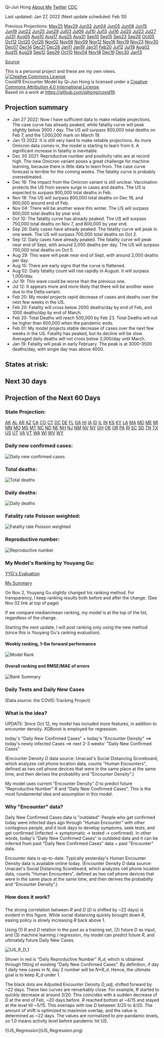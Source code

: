 <head>
<!-- Global site tag (gtag.js) - Google Analytics -->
<script async src="https://www.googletagmanager.com/gtag/js?id=UA-65833621-2"></script>
<script>
  window.dataLayer = window.dataLayer || [];
  function gtag(){dataLayer.push(arguments);}
  gtag('js', new Date());

  gtag('config', 'UA-65833621-2');
</script>
</head> 

Qi-Jun Hong [About Me](AboutMe.html) [Twitter](https://twitter.com/hongqijun) [CDC](https://www.cdc.gov/coronavirus/2019-ncov/covid-data/forecasting-us.html)

Last updated: Jan 27, 2022 (Next update scheduled: Feb 10)

Previous Projections:
[May25](May25/index.html)
[May29](May29/index.html)
[Jun02](Jun02/index.html)
[Jun04](Jun04/index.html)
[Jun05](Jun05/index.html)
[Jun08](Jun08/index.html)
[Jun15](Jun15/index.html)
[Jun19](Jun19/index.html)
[Jun22](Jun22/index.html)
[Jun25](Jun25/index.html)
[Jun29](Jun29/index.html)
[Jul03](Jul03/index.html)
[Jul06](Jul06/index.html)
[Jul10](Jul10/index.html)
[Jul13](Jul13/index.html)
[Jul16](Jul16/index.html)
[Jul20](Jul20/index.html)
[Jul23](Jul23/index.html)
[Jul27](Jul27/index.html)
[Jul31](Jul31/index.html)
[Aug05](Aug05/index.html)
[Aug10](Aug10/index.html)
[Aug17](Aug17/index.html)
[Aug25](Aug25/index.html)
[Aug31](Aug31/index.html)
[Sep10](Sep10/index.html)
[Sep15](Sep15/index.html)
[Sep23](Sep23/index.html)
[Sep28](Sep28/index.html)
[Oct05](Oct05/index.html)
[Oct12](Oct12/index.html)
[Oct20](Oct20/index.html)
[Oct26](Oct26/index.html)
[Nov02](Nov02/index.html)
[Nov06](Nov06/index.html)
[Nov09](Nov09/index.html)
[Nov12](Nov12/index.html)
[Nov16](Nov16/index.md)
[Nov19](Nov19/index.md)
[Nov23](Nov23/index.md)
[Nov30](Nov30/index.md)
[Dec07](Dec07/index.md)
[Dec14](Dec14/index.md)
[Dec21](Dec21/index.md)
[Dec28](Dec28/index.md)
[Jan11](Jan11/index.md)
[Jan19](Jan19/index.md)
[Jan31](Jan31/index.md)
[Feb20](Feb20/index.md)
[Jul12](Jul12/index.md)
[Jul19](Jul19/index.md)
[Aug02](Aug02/index.md)
[Aug15](Aug15/index.md)
[Aug29](Aug29/index.md)
[Sep12](Sep12/index.md)
[Sep26](Sep26/index.md)
[Oct10](Oct10/index.md)
[Nov04](Nov04/index.md)
[Nov18](Nov18/index.md)
[Dec16](Dec16/index.md)
[Dec30](Dec30/index.md)
[Jan13](Jan13/index.md)

[Source](https://github.com/qjhong/covid19)

This is a personal project and these are my own views.
<br><a rel="license" href="http://creativecommons.org/licenses/by/4.0/"><img alt="Creative Commons License" style="border-width:0" src="https://i.creativecommons.org/l/by/4.0/88x31.png" /></a><br /><span xmlns:dct="http://purl.org/dc/terms/" property="dct:title">Covid19 Encounter Model</span> by <span xmlns:cc="http://creativecommons.org/ns#" property="cc:attributionName">Qi-Jun Hong</span> is licensed under a <a rel="license" href="http://creativecommons.org/licenses/by/4.0/">Creative Commons Attribution 4.0 International License</a>.<br />Based on a work at <a xmlns:dct="http://purl.org/dc/terms/" href="https://github.com/qjhong/covid19" rel="dct:source">https://github.com/qjhong/covid19</a>.


## Projection summary
* Jan 27 2022: Now I have sufficient data to make reliable projections. The case curve has already peaked, while fatality curve will peak slightly below 3000 / day. The US will surpass 900,000 total deaths on Feb 7, and the 1,000,000 mark on March 19.
* Jan 13 2022: It is still very hard to make reliable projections. As more Omicron data comes in, the model is starting to learn from it. A significant increase in fatality is inevitable.
* Dec 30 2021: Reproductive number and positivity ratio are at record high. The new Omicron variant poses a great challenge for machine learning, because there is little data to learn from. The case curve forecast is terrible for the coming weeks. The fatality curve is probably overestimated.
* Dec 16: The impact from the Omicron variant is still unclear. Vaccination protects the US from severe surge in cases and deaths. The US is expected to surpass 900,000 total deaths in Feb.
* Nov 18: The US will surpass 800,000 total deaths on Dec 18, and 900,000 around end of Feb.
* Nov 04: There will be another wave this winter. The US will surpass 800,000 total deaths by year end.
* Oct 10: The fatality curve has already peaked. The US will surpass 750,000 total deaths on Nov 7, and 800,000 by year end.
* Sep 26: Daily cases have already peaked. The fatality curve will peak in one week. The US will surpass 700,000 total deaths on Oct 2.
* Sep 12: Daily cases have already peaked. The fatality curve will peak near end of Sept, with around 2,000 deaths per day. The US will surpass 700,000 total deaths on Oct 5.
* Aug 29: This wave will peak near end of Sept, with around 2,000 deaths per day.
* Aug 15: There are early signs that the curve is flattened.
* Aug 02: Daily fatality count will rise rapidly in August. It will surpass 1,000/day.
* Jul 19: This wave could be worse than the previous one.
* Jul 12: It appears more and more likely that there will be another wave due to the Delta variant.
* Feb 20: My model projects rapid decrease of cases and deaths over the next few weeks in the US.
* Feb 20: Fatality will cross below 2000 deaths/day by end of Feb, and 1000 deaths/day by end of March.
* Feb 20: Total Deaths will reach 500,000 by Feb 23. Total Deaths will not be higher than 600,000 when the pandemic ends.
* Feb 01: My model projects stable decrease of cases over the next few weeks in the US. Fatality has peaked, but its decline will be slow. Averaged daily deaths will not cross below 2,000/day until March.
* Jan 19: Fatality will peak in early February. The peak is at 3000-3500 deaths/day, with single day max above 4000.

## States at risk:
## Next 30 days

## Projection of the Next 60 Days
### State Projection:
[AK](AK.html)
[AL](AL.html)
[AR](AR.html)
[AZ](AZ.html)
[CA](CA.html)
[CO](CO.html)
[CT](CT.html)
[DC](DC.html)
[DE](DE.html)
[FL](FL.html)
[GA](GA.html)
[HI](HI.html)
[IA](IA.html)
[ID](ID.html)
[IL](IL.html)
[IN](IN.html)
[KS](KS.html)
[KY](KY.html)
[LA](LA.html)
[MA](MA.html)
[MD](MD.html)
[ME](ME.html)
[MI](MI.html)
[MN](MN.html)
[MO](MO.html)
[MS](MS.html)
[MT](MT.html)
[NC](NC.html)
[ND](ND.html)
[NE](NE.html)
[NH](NH.html)
[NJ](NJ.html)
[NM](NM.html)
[NV](NV.html)
[NY](NY.html)
[OH](OH.html)
[OK](OK.html)
[OR](OR.html)
[PA](PA.html)
[RI](RI.html)
[SC](SC.html)
[SD](SD.html)
[TN](TN.html)
[TX](TX.html)
[US](US.html)
[UT](UT.html)
[VA](VA.html)
[VT](VT.html)
[WA](WA.html)
[WI](WI.html)
[WV](WV.html)
[WY](WY.html)

### Daily new confirmed cases:
![Daily new confirmed cases](US_Projection.png)
### Total deaths:
![Total deaths](US_Death_Projection.png)
### Daily deaths:
![Daily deaths](US_Death_Projection_daily.png)
### Fatality rate Poisson weighted:
![Fatality rate Poisson weighted](US_Death_ratio_poisson.png)
### Reproductive number:
![Reproductive number](US_slope.png)

### My Model's Ranking by Youyang Gu:
[YYG's Evaluation](https://github.com/youyanggu/covid19-forecast-hub-evaluation/tree/master/summary)

[My Summary](https://github.com/qjhong/covid19-forecast-hub-evaluation-summary-hqj)

On Nov 2, Youyang Gu slightly changed his ranking method. For transparency, I keep ranking results both before and after the change. (See Nov 02 link at top of page)

If we compare median/mean ranking, my model is at the top of the list, regardless of the change.

Starting the next update, I will post ranking only using the new method (since this is Youyang Gu's ranking evaluation).

#### Weekly ranking, 1-6w forward performance
![Model Rank](Model_Rank.png)
#### Overall ranking and RMSE/MAE of errors
![Rank Summary](Rank_Summary.png)

### Daily Tests and Daily New Cases
(Data source: the COVID Tracking Project)

### What is the idea?
<p> UPDATE: Since Oct 12, my model has included more features, in addition to encounter density. XGBoost is employed for regression.</p>
<p>today's "Daily New Confirmed Cases" + today's "Encounter Density" ==> today's newly infected Cases ==> next 2-3 weeks' "Daily New Confirmed Cases"</p>
<p>(Encounter Density <i>D</i> data source: Unacast's Social Distancing Scoreboard, which analyzes cell phone location data, counts "Human Encounters", defined as two cell phone devices that were in the same place at the same time, and then derives the probability and "Encounter Density".)</p>
<p>My model uses current "Encounter Density" <i>D</i> to predict future "Reproductive Number" <i>R</i> and "Daily New Confirmed Cases". This is the most fundamental idea and assumption in this model.</p>

<h3>Why "Encounter" data?</h3>
<p>Daily New Confirmed Cases data is "outdated". People who get confirmed today were infected days ago through "Human Encounter" with other contagious people, and it took days to develop symptoms, seek tests, and get confirmed (infected -> symptomatic -> tested -> confirmed). In other words, today's "Daily New Confirmed Cases" is outdated data and it can be inferred from past "Daily New Confirmed Cases" data + past "Encounter" data. </p>
<p>Encounter data is up-to-date. Typically yesterday's Human Encounter Density data is available online today. (Encounter Density <i>D</i> data source: Unacast's Social Distancing Scoreboard, which analyzes cell phone location data, counts "Human Encounters", defined as two cell phone devices that were in the same place at the same time, and then derives the probability and "Encounter Density".)</p>


<h3>How does it work?</h3>
<h3></h3>

<p>The strong correlation between <i>R</i> and <i>D</i> (<i>D</i> is shifted by ~22 days) is evident in this figure. While social distancing quickly brought down <i>R</i>, easing policy is slowly increasing <i>R</i> back above 1. </p>
<p>Using (1) <i>R</i> and <i>D</i> relation in the past as a training set, (2) future <i>D</i> as input, and (3) machine learning / regression, my model can predict future <i>R</i>, and ultimately future Daily New Cases.</p>

![US_R_D_1](US_R_D_1.png)
<p>Shown in red is "Daily Reproductive Number" <i>R_d</i>, which is obtained through fitting of existing "Daily New Confirmed Cases". By definition, if day 1 daily new cases in <i>N</i>, day 2 number will be <i>N*R_d</i>. Hence, the ultimate goal is to keep <i>R_d</i> under 1.</p>

<p>The black dots are Adjusted Encounter Density <i>D_adj</i>, shifted forward by ~22 days.
These two curves are remarkably close. For example, <i>R</i> started to quickly decrease at around 3/20. This coincides with a sudden decrease of <i>D</i> at the end of Feb, ~20 days before. <i>R</i> reached bottom at ~4/15 and stayed at the level till ~5/15. This overlaps with low <i>D</i> between 3/20 to 4/20.
The amount of shift is optimized to maximize overlap, and the value is determined as ~22 days.
The values are normalized to pre-pandamic levels, so 1.0 means activity level before pandemic hit US.
</p>
![US_Regression](US_Regression.png)
